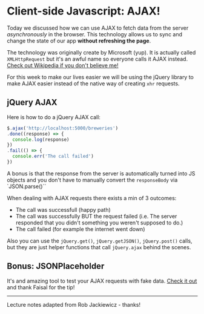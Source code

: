 # Client-side Javascript: AJAX!

Today we discussed how we can use AJAX to fetch data from the server _asynchronously_ in the browser. This technology allows us to sync and change the state of our app **without refreshing the page**.

The technology was originally create by Microsoft (yup). It is actually called `XMLHttpRequest` but it's an awful name so everyone calls it AJAX instead. [Check out Wikipedia if you don't believe me!](https://en.wikipedia.org/wiki/Ajax_(programming))

For this week to make our lives easier we will be using the jQuery library to make AJAX easier instead of the native way of creating `xhr` requests.

## jQuery AJAX

Here is how to do a jQuery AJAX call:
```js
$.ajax('http://localhost:5000/breweries')
.done((response) => {
  console.log(response)
})
.fail(() => {
  console.err('The call failed')
})
```

A bonus is that the response from the server is automatically turned into JS objects and you don't have to manually convert the `responseBody` via `JSON.parse()``

When dealing with AJAX requests there exists a min of 3 outcomes:

* The call was successfull (happy path)
* The call was successfully BUT the request failed (i.e. The server responded that you didn't something you weren't supposed to do.)
* The call failed (for example the internet went down)

Also you can use the `jQuery.get()`, `jQuery.getJSON()`, `jQuery.post()` calls, but they are just helper functions that call `jQuery.ajax` behind the scenes.

## Bonus: JSONPlaceholder

It's and amazing tool to test your AJAX requests with fake data. [Check it out](http://jsonplaceholder.typicode.com) and thank Faisal for the tip!


---
Lecture notes adapted from Rob Jackiewicz - thanks!

